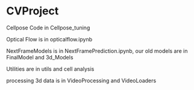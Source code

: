 # CVProject

Cellpose Code in Cellpose_tuning

Optical Flow is in opticalflow.ipynb

NextFrameModels is in NextFramePrediction.ipynb, our old models are in FinalModel and 3d_Models

Utilities are in utils and cell analysis 

processing 3d data is in VideoProcessing and VideoLoaders
